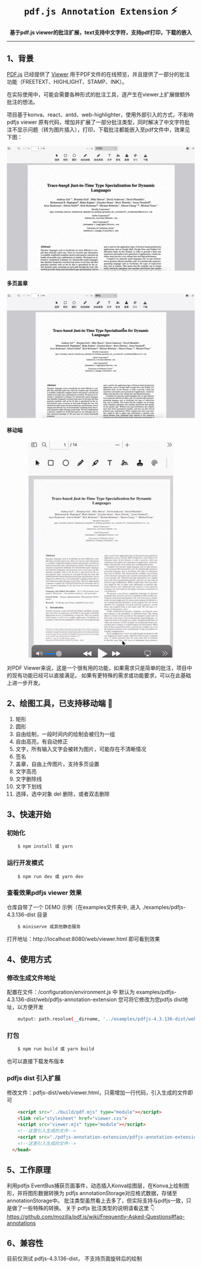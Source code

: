 <div>
    <h1 align="center"><code>pdf.js Annotation Extension</code> ⚡️ </h1>
    <p align="center">
        <strong>基于pdf.js viewer的批注扩展，text支持中文字符，支持pdf打印，下载的嵌入</strong>
    </p>
</div>

---

## 1、背景

[PDF.js](https://mozilla.github.io/pdf.js/) 已经提供了 [Viewer](https://mozilla.github.io/pdf.js/web/viewer.html) 用于PDF文件的在线预览，并且提供了一部分的批注功能（FREETEXT、HIGHLIGHT、STAMP、INK）。

在实际使用中，可能会需要各种形式的批注工具，逐产生在viewer上扩展做额外批注的想法。

项目基于konva、react、antd、web-highlighter，使用外部引入的方式，不影响 pdfjs viewer 原有代码，增加并扩展了一部分批注类型，同时解决了中文字符批注不显示问题（转为图片插入），打印，下载批注都能嵌入至pdf文件中，效果见下图：

<div align="center">
  <img src="/examples/demo.gif" alt="demo" />
</div>

#### 多页盖章

<div align="center">
  <img src="/examples/stamp.gif" alt="demo" />
</div>

#### 移动端

<div align="center">
  <img src="/examples/mobile.gif" alt="demo" />
</div>

对PDF Viewer来说，这是一个很有用的功能，如果需求只是简单的批注，项目中的现有功能已经可以直接满足。
如果有更特殊的需求或功能要求，可以在此基础上进一步开发。

## 2、绘图工具，已支持移动端 📱

1. 矩形
2. 圆形
3. 自由绘制，一段时间内的绘制会被归为一组
4. 自由高亮，有自动修正
5. 文字，所有输入文字会被转为图片，可能存在不清晰情况
6. 签名
7. 盖章，自由上传图片，支持多页设置
8. 文字高亮
9. 文字删除线
10. 文字下划线
11. 选择，选中对象 del 删除，或者双击删除


## 3、快速开始

### 初始化

```bash
    $ npm install 或 yarn
```

### 运行开发模式

```bash
    $ npm run dev 或 yarn dev
```

### 查看效果pdfjs viewer 效果

仓库自带了一个 DEMO 示例（在examples文件夹中, 进入 ./examples/pdfjs-4.3.136-dist 目录

```bash
    $ miniserve 或其他静态服务
```

打开地址：http://localhost:8080/web/viewer.html 即可看到效果

## 4、使用方式

### 修改生成文件地址

   配置在文件：/configuration/environment.js 中
   默认为 examples/pdfjs-4.3.136-dist/web/pdfjs-annotation-extension
   您可将它修改为您pdfjs dist地址，以方便开发

```bash
    output: path.resolve(__dirname, '../examples/pdfjs-4.3.136-dist/web/pdfjs-annotation-extension'),
```

### 打包

```bash
    $ npm run build 或 yarn build
```

也可以直接下载发布版本

### pdfjs dist 引入扩展

修改文件：pdfjs-dist/web/viewer.html，只需增加一行代码，引入生成的文件即可

```html
    <script src="../build/pdf.mjs" type="module"></script>
    <link rel="stylesheet" href="viewer.css">
    <script src="viewer.mjs" type="module"></script>
    <!--这里引入生成的文件-->
    <script src="./pdfjs-annotation-extension/pdfjs-annotation-extension.js" type="module"></script>
    <!--这里引入生成的文件-->
  </head>
```

## 5、工作原理

利用pdfjs EventBus捕获页面事件，动态插入Konva绘图层，在Konva上绘制图形，并将图形数据转换为 pdfjs annotationStorage对应格式数据，存储至annotationStorage中。
批注类型虽然看上去多了，但实际支持与pdfjs一致，只是做了一些特殊的转换。
关于 pdfjs 批注类型的说明请看这里 👇
 https://github.com/mozilla/pdf.js/wiki/Frequently-Asked-Questions#faq-annotations

## 6、兼容性

 目前仅测试 pdfjs-4.3.136-dist， 不支持页面旋转后的绘制
